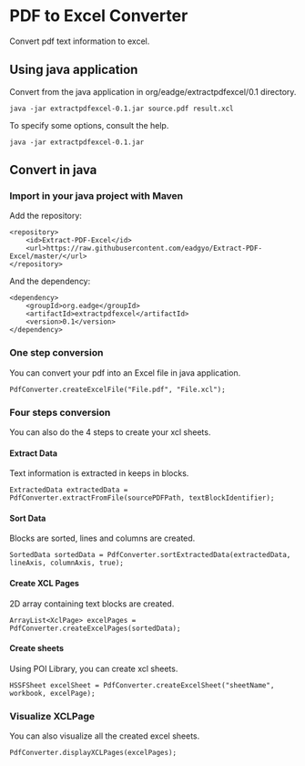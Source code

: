 # PDF to Excel Converter
Convert pdf text information to excel.
## Using java application
Convert from the java application in org/eadge/extractpdfexcel/0.1 directory.
```
java -jar extractpdfexcel-0.1.jar source.pdf result.xcl
```

To specify some options, consult the help.
```
java -jar extractpdfexcel-0.1.jar
```
## Convert in java
### Import in your java project with Maven
Add the repository:
```
<repository>
    <id>Extract-PDF-Excel</id>
    <url>https://raw.githubusercontent.com/eadgyo/Extract-PDF-Excel/master/</url>
</repository>
```
And the dependency:
```
<dependency>
    <groupId>org.eadge</groupId>
    <artifactId>extractpdfexcel</artifactId>
    <version>0.1</version>
</dependency>
```
### One step conversion
You can convert your pdf into an Excel file in java application.
```
PdfConverter.createExcelFile("File.pdf", "File.xcl");
```
### Four steps conversion
You can also do the 4 steps to create your xcl sheets.
#### Extract Data
Text information is extracted in keeps in blocks.
```
ExtractedData extractedData = PdfConverter.extractFromFile(sourcePDFPath, textBlockIdentifier);
```
#### Sort Data
Blocks are sorted, lines and columns are created.
```
SortedData sortedData = PdfConverter.sortExtractedData(extractedData, lineAxis, columnAxis, true);
```
#### Create XCL Pages
2D array containing text blocks are created.
```
ArrayList<XclPage> excelPages = PdfConverter.createExcelPages(sortedData);
```
#### Create sheets
Using POI Library, you can create xcl sheets.
```
HSSFSheet excelSheet = PdfConverter.createExcelSheet("sheetName", workbook, excelPage);
```
### Visualize XCLPage
You can also visualize all the created excel sheets.
```
PdfConverter.displayXCLPages(excelPages);
```